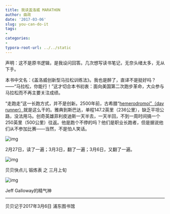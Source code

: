 ```yaml
---
title: 我读盖洛威 MARATHON
author: 曲政
date: '2017-03-06'
slug: you-can-do-it
tags:
- 
categories:
- 
typora-root-url: ../../static
---
```


声明：这不是原书逻辑，是我设问回答。几次想写读书笔记，无奈头绪太多，无从下手。

本书中文名：《盖洛威创新型马拉松训练法》。我也是醉了，直译不是挺好吗？——“马拉松，你能行！”这才切合本书初衷：面向美国第二次跑步革命，大众参与马拉松而不再主要关注成绩。

“走跑走”这一长跑方式，并不是创新。2500年前，古希腊“[hemerodromoi”（day runner）](https://link.jianshu.com?t=http://www.encyclopedia.com/history/news-wires-white-papers-and-books/means-communication)就是这么干的。雅典到斯巴达，单程147.2英里（236公里），缺乏平坦公路，没法用马。创奇英雄菲利皮迪斯一天半去，一天半回，不到一周时间搞一个250英里（500公里）往返。他是跑个不停的吗？他们是职业长跑者，但是据说他们从不参加比赛——当然，不是怕人笑话。



![img](/images/2017-03-06-%E6%88%91%E8%AF%BB%E7%9B%96%E6%B4%9B%E5%A8%81MARATHON-YOU-CAN-DO-IT/1200-20200107205344806.png)

2月27日，读了一遍；3月3日，翻了一遍；3月6日，又翻了一遍。



![img](/images/2017-03-06-%E6%88%91%E8%AF%BB%E7%9B%96%E6%B4%9B%E5%A8%81MARATHON-YOU-CAN-DO-IT/1200-20200107205345571.png)

贝贝快点儿 锻炼表 之 三月上旬



![img](/images/2017-03-06-%E6%88%91%E8%AF%BB%E7%9B%96%E6%B4%9B%E5%A8%81MARATHON-YOU-CAN-DO-IT/773.png)

Jeff Galloway的精气神

------

贝贝记于2017年3月6日 浦东图书馆
